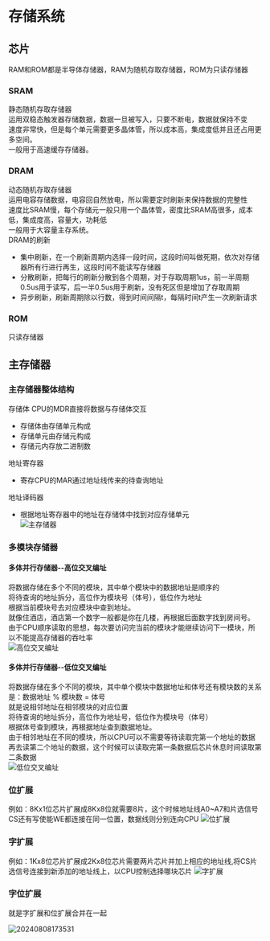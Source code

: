 # 存储系统
## 芯片
RAM和ROM都是半导体存储器，RAM为随机存取存储器，ROM为只读存储器
### SRAM
静态随机存取存储器<br>
运用双稳态触发器存储数据，数据一旦被写入，只要不断电，数据就保持不变<br>
速度非常快，但是每个单元需要更多晶体管，所以成本高，集成度低并且还占用更多空间。<br>
一般用于高速缓存存储器。
### DRAM
动态随机存取存储器<br>
运用电容存储数据，电容回自然放电，所以需要定时刷新来保持数据的完整性<br>
速度比SRAM慢，每个存储元一般只用一个晶体管，密度比SRAM高很多，成本低，集成度高，容量大，功耗低<br>
一般用于大容量主存系统。<br>
DRAM的刷新
+ 集中刷新，在一个刷新周期内选择一段时间，这段时间叫做死期，依次对存储器所有行进行再生，这段时间不能读写存储器
+ 分散刷新，把每行的刷新分散到各个周期，对于存取周期1us，前一半周期0.5us用于读写，后一半0.5us用于刷新，没有死区但是增加了存取周期
+ 异步刷新，刷新周期除以行数，得到时间间隔t，每隔时间t产生一次刷新请求
### ROM
只读存储器

## 主存储器
### 主存储器整体结构
存储体
CPU的MDR直接将数据与存储体交互
+ 存储体由存储单元构成
+ 存储单元由存储元构成
+ 存储元内存放二进制数

地址寄存器
+ 寄存CPU的MAR通过地址线传来的待查询地址

地址译码器
+ 根据地址寄存器中的地址在存储体中找到对应存储单元<br>
![主存储器](https://github.com/user-attachments/assets/96ffc268-2abd-431b-a472-60dfcd673eaf)
### 多模块存储器
#### 多体并行存储器--高位交叉编址
将数据存储在多个不同的模块，其中单个模块中的数据地址是顺序的<br>
将待查询的地址拆分，高位作为模块号（体号），低位作为地址<br>
根据当前模块号去对应模块中查到地址。<br>
就像住酒店，酒店第一个数字一般都是你在几楼，再根据后面数字找到房间号。<br>
由于CPU顺序读取的思想，每次要访问完当前的模块才能继续访问下一模块，所以不能提高存储器的吞吐率<br>
![高位交叉编址](https://github.com/user-attachments/assets/c690c3d5-947b-43ea-9167-a3f6ea4cea8b)
#### 多体并行存储器--低位交叉编址
将数据存储在多个不同的模块，其中单个模块中数据地址和体号还有模块数的关系是：数据地址 % 模块数 = 体号<br>
就是说相邻地址在相邻模块的对应位置<br>
将待查询的地址拆分，高位作为地址号，低位作为模块号（体号）<br>
根据体号查到模块，再根据地址查到数据地址。<br>
由于相邻地址在不同的模块，所以CPU可以不需要等待读取完第一个地址的数据再去读第二个地址的数据，这个时候可以读取完第一条数据后芯片休息时间读取第二条数据<br>
![低位交叉编址](https://github.com/user-attachments/assets/ea6bd8ac-c30f-4815-a227-5b53bf158014)

### 位扩展
例如：8Kx1位芯片扩展成8Kx8位就需要8片，这个时候地址线A0~A7和片选信号CS还有写使能WE都连接在同一位置，数据线则分别连向CPU
![位扩展](https://github.com/user-attachments/assets/930c618b-01bf-4d1f-8f59-961e97aeec01)

### 字扩展
例如：1Kx8位芯片扩展成2Kx8位芯片需要两片芯片并加上相应的地址线,将CS片选信号连接到新添加的地址线上，以CPU控制选择哪块芯片
![字扩展](https://github.com/user-attachments/assets/dfb13276-897c-496b-b8ff-c7febe6cdde0)

### 字位扩展
就是字扩展和位扩展合并在一起

![20240808173531](https://github.com/user-attachments/assets/58b9e420-16f5-43dc-840a-9a989ddf3e0f)

